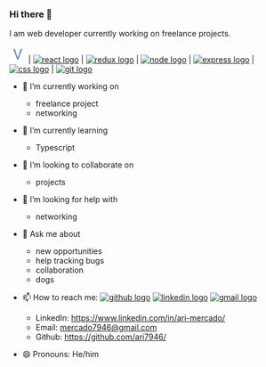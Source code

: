 ### Hi there 👋

I am web developer currently working on freelance projects.

[<img src="https://raw.githubusercontent.com/github/explore/cfd26557025b2ccaa2d3d25f3e518e29ebea05c5/topics/v/v.png" alt="visual studio code logo" width="30" height="30">](https://vlang.io/)  | [<img src="https://raw.githubusercontent.com/jalbertsr/logo-badge-images/master/img/react_logo.png" alt="react logo" width="38">](https://facebook.github.io/react/)  | [<img src="https://cdn.svgporn.com/logos/redux.svg" alt="redux logo" width="30" height="30">](https://redux.js.org/)  |  [<img src="https://cdn.svgporn.com/logos/nodejs.svg" alt="node logo" width="30" height="30">](https://nodejs.org/en/) |  [<img src="https://cdn.svgporn.com/logos/express.svg" alt="express logo" width="30" height="30">](http://expressjs.com/) | [<img src="https://cdn.svgporn.com/logos/css-3.svg" alt="css logo" width="24">](https://www.w3.org/TR/CSS/)  | [<img src="https://cdn.svgporn.com/logos/git.svg" alt="git logo" width="30" height="30">](https://git-scm.com/)


- 🔭 I’m currently working on
    - freelance project
    - networking
- 🌱 I’m currently learning
    - Typescript
- 👯 I’m looking to collaborate on
    - projects
- 🤔 I’m looking for help with
    - networking
- 💬 Ask me about
    - new opportunities
    - help tracking bugs
    - collaboration
    - dogs
- 📫 How to reach me: 
    [<img src="https://cdn.svgporn.com/logos/github-icon.svg" alt="github logo" width="34" height="34">](https://github.com/ari7946/)  [<img src="https://cdn.svgporn.com/logos/linkedin.svg" alt="linkedin logo" width="24" height="34">](https://www.linkedin.com/in/ari-mercado/)  [<img src="https://cdn.svgporn.com/logos/google-gmail.svg" alt="gmail logo" width="24" height="34">](mercado7946@gmail.com)
    - LinkedIn: https://www.linkedin.com/in/ari-mercado/
    - Email: mercado7946@gmail.com
    - Github: https://github.com/ari7946/

- 😄 Pronouns: He/him

